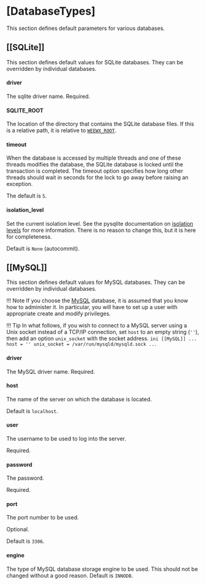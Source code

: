 # [DatabaseTypes]

This section defines default parameters for various databases.

## [[SQLite]]

This section defines default values for SQLite databases. They can be
overridden by individual databases.

#### driver

The sqlite driver name. Required.

#### SQLITE_ROOT

The location of the directory that contains the SQLite database files. If this
is a relative path, it is relative to [`WEEWX_ROOT`](../general#weewx_root).

#### timeout

When the database is accessed by multiple threads and one of these threads
modifies the database, the SQLite database is locked until the transaction
is completed. The timeout option specifies how long other threads should wait
in seconds for the lock to go away before raising an exception.

The default is `5`.

#### isolation_level

Set the current isolation level. See the pysqlite documentation on
[isolation levels](https://docs.python.org/2.7/library/sqlite3.html#sqlite3.Connection.isolation_level)
for more information. There is no reason to change this, but it is here for
completeness.

Default is `None` (autocommit).

## [[MySQL]]

This section defines default values for MySQL databases. They can be
overridden by individual databases.

!!! Note 
    If you choose the [MySQL](https://www.mysql.com/) database, it is assumed
    that you know how to administer it. In particular, you will have to set
    up a user with appropriate create and modify privileges.

!!! Tip
    In what follows, if you wish to connect to a MySQL server using a Unix
    socket instead of a TCP/IP connection, set `host` to an empty string
    (`''`), then add an option `unix_socket` with the socket address.
    ```ini
    [[MySQL]]
        ...
        host = ''
        unix_socket = /var/run/mysqld/mysqld.sock
        ...
    ```

#### driver

The MySQL driver name. Required.

#### host

The name of the server on which the database is located.

Default is `localhost`.

#### user

The username to be used to log into the server.

Required.

#### password

The password.

Required.

#### port

The port number to be used.

Optional.

Default is `3306`.

#### engine

The type of MySQL database storage engine to be used. This should not be
changed without a good reason. Default is `INNODB`.
